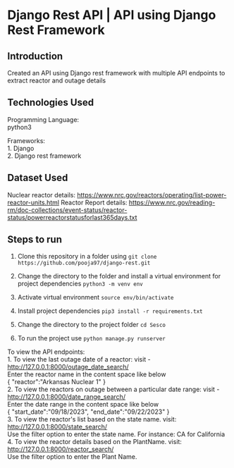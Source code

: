 # Django Rest API | API using Django Rest Framework

## Introduction

Created an API using Django rest framework with multiple API endpoints to extract reactor and outage details

## Technologies Used
Programming Language:<br>
    python3<br>

Frameworks:<br>
    1. Django<br>
    2. Django rest framework
    
## Dataset Used

Nuclear reactor details: https://www.nrc.gov/reactors/operating/list-power-reactor-units.html
Reactor Report details: https://www.nrc.gov/reading-rm/doc-collections/event-status/reactor-status/powerreactorstatusforlast365days.txt

## Steps to run

1. Clone this repository in a folder using 
```git clone https://github.com/pooja97/django-rest.git```

2. Change the directory to the folder and install a virtual environment for project dependencies 
``` python3 -m venv env ```

3. Activate virtual environment 
``` source env/bin/activate ```

4. Install project dependencies 
``` pip3 install -r requirements.txt ```

5. Change the directory to the project folder 
``` cd Sesco ```

6. To run the project use 
``` python manage.py runserver ```

To view the API endpoints: <br>
    1. To view the last outage date of a reactor: visit - http://127.0.0.1:8000/outage_date_search/ <br>
    Enter the reactor name in the content space like below <br>
            {
            "reactor":"Arkansas Nuclear 1"
            } <br>
    2. To view the reactors on outage between a particular date range: visit - http://127.0.0.1:8000/date_range_search/ <br>
    Enter the date range in the content space like below <br>
        {
        "start_date":"09/18/2023",
        "end_date":"09/22/2023"
        } <br>
    3. To view the reactor's list based on the state name. visit: http://127.0.0.1:8000/state_search/ <br>
        Use the filter option to enter the state name. For instance: CA for California <br>
    4. To view the reactor details based on the PlantName. visit: http://127.0.0.1:8000/reactor_search/ <br>
        Use the filter option to enter the Plant Name. 
    

